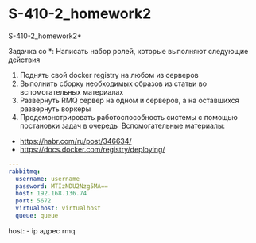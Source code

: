 # S-410-2_homework2
S-410-2_homework2*

Задачка со *: Написать набор ролей, которые выполняют следующие действия 
1. Поднять свой docker registry на любом из серверов 
2. Выполнить сборку необходимых образов из статьи во вспомогательных материалах 
3. Развернуть RMQ сервер на одном и серверов, а на оставшихся развернуть воркеры 
4. Продемонстрировать работоспособность системы с помощью постановки задач в очередь ​
    Вспомогательные материалы: 
  - https://habr.com/ru/post/346634/ 
  - https://docs.docker.com/registry/deploying/



```yaml
---
rabbitmq:
  username: username
  password: MTIzNDU2Nzg5MA==
  host: 192.168.136.74
  port: 5672
  virtualhost: virtualhost
  queue: queue
```

host: - ip адрес rmq
